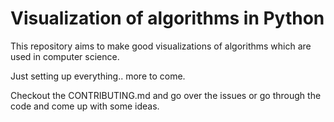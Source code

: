 
# Visualization of algorithms in Python

This repository aims to make good visualizations of algorithms which are used in computer science.

Just setting up everything.. more to come. 

Checkout the CONTRIBUTING.md and go over the issues or go through the code and come up with some ideas.



<!--stackedit_data:
eyJoaXN0b3J5IjpbLTE2MjY2OTI5MzEsMTY5MTYxNTk2OF19
-->